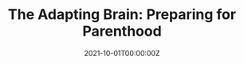 ---
title: 'The Adapting Brain: Preparing for Parenthood'
authors:
- Lluis Fuentemilla
date: "2021-10-01T00:00:00Z"
doi: ""
publishDate: "2020-10-01T00:00:00Z"
# Publication type.
# Legend: 0 = Uncategorized; 1 = Conference paper; 2 = Journal article;
# 3 = Preprint / Working Paper; 4 = Report; 5 = Book; 6 = Book section;
# 7 = Thesis; 8 = Patent
publication_types: ["0"]
publication: 'Entidad financiadora: BIAL Foundation (Portugal)'
tags:
- Otros
featured: false
---